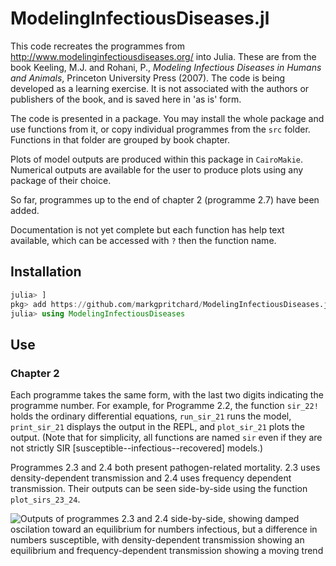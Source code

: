 # ModelingInfectiousDiseases.jl

This code recreates the programmes from http://www.modelinginfectiousdiseases.org/ into Julia. These are from the book Keeling, M.J. and Rohani, P., *Modeling Infectious Diseases in Humans and Animals*, Princeton University Press (2007). The code is being developed as a learning exercise. It is not associated with the authors or publishers of the book, and is saved here in 'as is' form.

The code is presented in a package. You may install the whole package and use functions from it, or copy individual programmes from the `src` folder. Functions in that folder are grouped by book chapter.  

Plots of model outputs are produced within this package in `CairoMakie`. Numerical outputs are available for the user to produce plots using any package of their choice. 

So far, programmes up to the end of chapter 2 (programme 2.7) have been added.

Documentation is not yet complete but each function has help text available, which can be accessed with `?` then the function name.

## Installation 
``` julia 
julia> ]
pkg> add https://github.com/markgpritchard/ModelingInfectiousDiseases.jl
julia> using ModelingInfectiousDiseases
```

## Use
### Chapter 2
Each programme takes the same form, with the last two digits indicating the programme number. For example, for Programme 2.2, the function `sir_22!` holds the ordinary differential equations, `run_sir_21` runs the model, `print_sir_21` displays the output in the REPL, and `plot_sir_21` plots the output. (Note that for simplicity, all functions are named `sir` even if they are not strictly SIR [susceptible--infectious--recovered] models.)

Programmes 2.3 and 2.4 both present pathogen-related mortality. 2.3 uses density-dependent transmission and 2.4 uses frequency dependent transmission. Their outputs can be seen side-by-side using the function `plot_sirs_23_24`.

![Outputs of programmes 2.3 and 2.4 side-by-side, showing damped oscilation toward an equilibrium for numbers infectious, but a difference in numbers susceptible, with density-dependent transmission showing an equilibrium and frequency-dependent transmission showing a moving trend](https://github.com/markgpritchard/ModelingInfectiousDiseases.jl/assets/main/assets/plt_2324.png)
